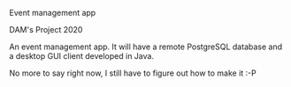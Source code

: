 Event management app

DAM's Project 2020

An event management app. It will have a remote PostgreSQL database and a desktop GUI client developed in Java.

No more to say right now, I still have to figure out how to make it :-P